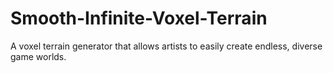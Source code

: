 # Smooth-Infinite-Voxel-Terrain
A voxel terrain generator that allows artists to easily create endless, diverse game worlds.
